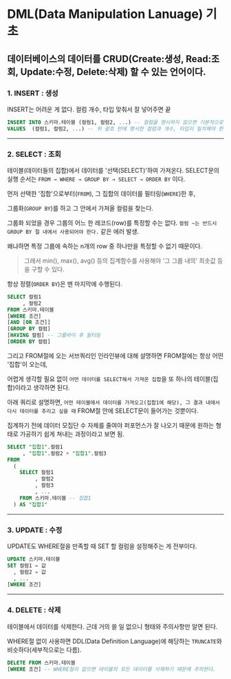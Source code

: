 # DML(Data Manipulation Lanuage) 기초

## 데이터베이스의 데이터를 CRUD(Create:생성, Read:조회, Update:수정, Delete:삭제) 할 수 있는 언어이다.

### 1. INSERT : 생성

INSERT는 어려운 게 없다. 컬럼 개수, 타입 맞춰서 잘 넣어주면 끝

```sql
INSERT INTO 스키마.테이블 (컬럼1, 컬럼2, ...) -- 컬럼을 명시하지 않으면 기본적으로 모든 컬럼 필요
VALUES  (컬럼1, 컬럼2, ...) -- 위 괄호 안에 명시한 컬럼과 개수, 타입이 일치해야 한다.
```

---

### 2. SELECT : 조회

테이블(데이터들의 집합)에서 데이터를 '선택(SELECT)'하여 가져온다.
SELECT문의 실행 순서는 `FROM → WHERE → GROUP BY → SELECT → ORDER BY` 이다.

먼저 선택한 '집합'으로부터(`FROM`), 그 집합의 데이터를 필터링(`WHERE`)한 후,

그룹화(`GROUP BY`)를 하고 그 안에서 가져올 컬럼을 찾는다.

그룹화 되었을 경우 그룹의 어느 한 레코드(row)를 특정할 수는 없다. `컬럼 ~는 반드시 GROUP BY 절 내에서 사용되어야 한다.` 같은 에러 발생.

왜냐하면 특정 그룹에 속하는 n개의 row 중 하나만을 특정할 수 없기 때문이다.

> 그래서 min(), max(), avg() 등의 집계함수를 사용해야 '그 그룹 내의' 최솟값 등을 구할 수 있다.

항상 정렬(`ORDER BY`)은 맨 마지막에 수행된다.

```sql
SELECT 컬럼1
     , 컬럼2
FROM 스키마.테이블
[WHERE 조건]
[AND [OR 조건]]
[GROUP BY 컬럼]
[HAVING 컬럼] -- 그룹바이 후 필터링
[ORDER BY 컬럼]
```

그리고 FROM절에 오는 서브쿼리인 인라인뷰에 대해 설명하면 FROM절에는 항상 어떤 '집합'이 오는데,

어렵게 생각할 필요 없이 `어떤 데이터를 SELECT해서 가져온 집합`을 또 하나의 테이블(집합)이라고 생각하면 된다.

아래 쿼리로 설명하면, `어떤 테이블에서 데이터를 가져오고(집합1에 해당), 그 결과 내에서 다시 데이터를 추리고 싶을 때` FROM절 안에 SELECT문이 들어가는 것뿐이다.

집계하기 전에 데이터 모집단 수 자체를 줄여야 퍼포먼스가 잘 나오기 때문에 원하는 형태로 가공하기 쉽게 쳐내는 과정이라고 보면 됨.

```sql
SELECT "집합1".컬럼1
     , "집합1".컬럼2 + "집합1".컬럼3
FROM
  (
    SELECT 컬럼1
         , 컬럼2
         , 컬럼3
         , ...
    FROM 스키마.테이블 -- 집합1
  ) AS "집합1"
```

---

### 3. UPDATE : 수정

UPDATE도 WHERE절을 만족할 때 SET 할 컬럼을 설정해주는 게 전부이다.

```sql
UPDATE 스키마.테이블
SET 컬럼1 = 값
  , 컬럼2 = 값
  , ...
[WHERE 조건]
```

---

### 4. DELETE : 삭제

테이블에서 데이터를 삭제한다. 근데 거의 쓸 일 없으니 형태와 주의사항만 알면 된다.

WHERE절 없이 사용하면 DDL(Data Definition Language)에 해당하는 `TRUNCATE`와 비슷하다(세부적으로는 다름).

```sql
DELETE FROM 스키마.테이블
[WHERE 조건] -- WHERE절이 없으면 테이블의 모든 데이터를 삭제하기 때문에 주의한다.
```
